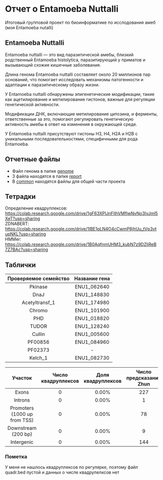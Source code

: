 # Отчет о Entamoeba Nuttalli
Итоговый групповой проект по биоинформатике по исслодования амеб (моя Entamoeba nutalli)

## Entamoeba Nuttalli
Entamoeba nuttalli — это вид паразитической амебы, близкий родственный Entamoeba histolytica, паразитирующий у приматов и вызывающий схожие кишечные заболевания. <br>

Длина генома Entamoeba nuttalli составляет около 20 миллионов пар оснований, что помогает исследовать механизмы патогенности и адаптации к паразитическому образу жизни. <br>

У Entamoeba nuttalli обнаружены эпигенетические модификации, такие как ацетилирование и метилирование гистонов, важные для регуляции генетической активности. <br>

Модификации ДНК, включающие метилирование цитозина, и ферменты, ответственные за это, помогают регулировать генетическую активность амебы в ответ на изменения в окружающей среде. <br>

У Entamoeba nuttalli присутствуют гистоны H3, H4, H2A и H2B с уникальными последовательностями, специфичными для рода Entamoeba.


## Отчетные файлы
- Файл генома в папке [genome](./genome/)
- 3 файла находятся в папке [report](./report/)
- В [common](./common/) находятся файлы для общей части проекта

## Тетрадки
Определение квадруплексов: https://colab.research.google.com/drive/1gF63XPlJnFlIhVMfIwNvNo3IvJml5XeT?usp=sharing <br>
ZDNABERT: https://colab.research.google.com/drive/1lBE1pLN4O4cCwmP8jhUu_tVp3vtupNKL?usp=sharing <br>
HMMer: https://colab.research.google.com/drive/1B0AqfnmUHM3_kubN7z9DZljReB7Z7BAc?usp=sharing <br>

## Таблички
|Проверяемое семейство|Название гена|
|:-----------:|:----:|
|Pkinase|ENU1_062640|
|DnaJ|ENU1_148830|
|Acetyltransf_1|ENU1_174980|
|Chromo|ENU1_101900|
|PHD|ENU1_018820|
|TUDOR|ENU1_128240|
|Cullin|ENU1_005600|
|PF00856|ENU1_084960|
|PF02373|-|
|Kelch_1|ENU1_082730|


|Участок|Число квадруплексов|Доля квадруплексов|Число предсказаний Zhun|Доля предсказаний Zhun|Число предсказаний ZDNABERT|Доля предсказаний ZDNABERT|
|:------:|:--:|:--:|:--:|:--:|:--:|:--:|
|Exons | 0 | 0.00% | 227 | 61.18% | 0 | 0.00% |
|Introns | 0 | 0.00% | 1 | 0.27% | 0 | 0.00% |
|Promoters (1000 up from TSS) | 0 | 0.00% | 78 | 21.02% | 0 | 0.00% |
|Downstream (200 bp) | 0 | 0.00% | 9 | 2.43% | 0 | 0.00% | 
|Intergenic | 0 | 0.00% | 144 | 38.81% | 8 | 100.00% |

### Пометка
У меня не нашлось квадруплексов по регулярке, поэтому файл quadr.bed пустой и данных о числе квадрупелксов нет
